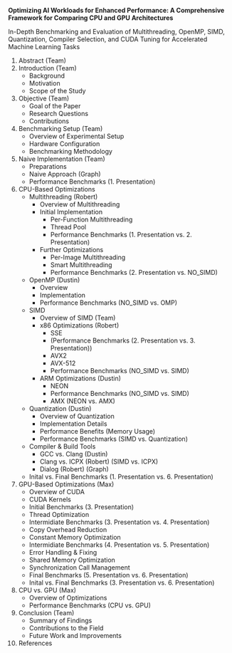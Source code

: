 **Optimizing AI Workloads for Enhanced Performance: A Comprehensive Framework for Comparing CPU and GPU Architectures**

In-Depth Benchmarking and Evaluation of Multithreading, OpenMP, SIMD, Quantization, Compiler Selection, and CUDA Tuning for Accelerated Machine Learning Tasks
1. Abstract (Team)
2. Introduction (Team)
    - Background
    - Motivation
    - Scope of the Study
3. Objective (Team)
    - Goal of the Paper
    - Research Questions
    - Contributions
4. Benchmarking Setup (Team)
    - Overview of Experimental Setup
    - Hardware Configuration
    - Benchmarking Methodology
5. Naive Implementation (Team)
    - Preparations
    - Naive Approach (Graph)
    - Performance Benchmarks (1. Presentation)
6. CPU-Based Optimizations
    - Multithreading (Robert)
        - Overview of Multithreading
        - Initial Implementation
            - Per-Function Multithreading
            - Thread Pool
            - Performance Benchmarks (1. Presentation vs. 2. Presentation)
        - Further Optimizations
            - Per-Image Multithreading
            - Smart Multithreading
            - Performance Benchmarks (2. Presentation vs. NO_SIMD)
    - OpenMP (Dustin)
        - Overview
        - Implementation
        - Performance Benchmarks (NO_SIMD vs. OMP)
    - SIMD
        - Overview of SIMD (Team)
        - x86 Optimizations (Robert)
            - SSE
            - (Performance Benchmarks (2. Presentation vs. 3. Presentation))
            - AVX2
            - AVX-512
            - Performance Benchmarks (NO_SIMD vs. SIMD)
        - ARM Optimizations (Dustin)
            - NEON
            - Performance Benchmarks (NO_SIMD vs. SIMD)
            - AMX (NEON vs. AMX)
    - Quantization (Dustin)
        - Overview of Quantization
        - Implementation Details
        - Performance Benefits (Memory Usage)
        - Performance Benchmarks (SIMD vs. Quantization)
    - Compiler & Build Tools
        - GCC vs. Clang (Dustin)
        - Clang vs. ICPX (Robert) (SIMD vs. ICPX)
        - Dialog (Robert) (Graph)
    - Inital vs. Final Benchmarks (1. Presentation vs. 6. Presentation)
7. GPU-Based Optimizations (Max)
    - Overview of CUDA
    - CUDA Kernels
    - Initial Benchmarks (3. Presentation)
    - Thread Optimization
    - Intermidiate Benchmarks (3. Presentation vs. 4. Presentation)
    - Copy Overhead Reduction
    - Constant Memory Optimization
    - Intermidiate Benchmarks (4. Presentation vs. 5. Presentation)
    - Error Handling & Fixing
    - Shared Memory Optimization
    - Synchronization Call Management
    - Final Benchmarks (5. Presentation vs. 6. Presentation)
    - Inital vs. Final Benchmarks (3. Presentation vs. 6. Presentation)
8. CPU vs. GPU (Max)
    - Overview of Optimizations
    - Performance Benchmarks (CPU vs. GPU)
8. Conclusion (Team)
    - Summary of Findings
    - Contributions to the Field
    - Future Work and Improvements
9. References
